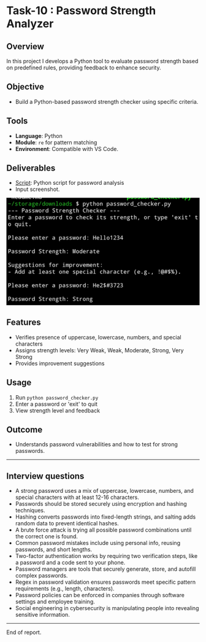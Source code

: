 # Task-10 : Password Strength Analyzer

## Overview
In this project I develops a Python tool to evaluate password strength based on predefined rules, providing feedback to enhance security.

## Objective
- Build a Python-based password strength checker using specific criteria.

## Tools
- **Language**: Python
- **Module**: `re` for pattern matching
- **Environment**: Compatible with VS Code.

## Deliverables
- [Script](Evidence/password_checker.py): Python script for password analysis
- Input screenshot.

![](Screenshots/00_script_run.jpg)

## Features
- Verifies presence of uppercase, lowercase, numbers, and special characters
- Assigns strength levels: Very Weak, Weak, Moderate, Strong, Very Strong
- Provides improvement suggestions

## Usage
1. Run `python password_checker.py`
2. Enter a password or 'exit' to quit
3. View strength level and feedback

## Outcome
- Understands password vulnerabilities and how to test for strong passwords.

---
## Interview questions 

- A strong password uses a mix of uppercase, lowercase, numbers, and special characters with at least 12-16 characters.
- Passwords should be stored securely using encryption and hashing techniques.
- Hashing converts passwords into fixed-length strings, and salting adds random data to prevent identical hashes.
- A brute force attack is trying all possible password combinations until the correct one is found.
- Common password mistakes include using personal info, reusing passwords, and short lengths.
- Two-factor authentication works by requiring two verification steps, like a password and a code sent to your phone.
- Password managers are tools that securely generate, store, and autofill complex passwords.
- Regex in password validation ensures passwords meet specific pattern requirements (e.g., length, characters).
- Password policies can be enforced in companies through software settings and employee training.
- Social engineering in cybersecurity is manipulating people into revealing sensitive information.

---

End of report.
